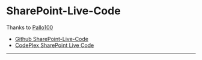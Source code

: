 # SharePoint-Live-Code
Thanks to [Pallo100](https://github.com/Pallo100)
   * [Github  SharePoint-Live-Code](https://github.com/Pallo100/SharePoint-Live-Code)
   * [CodePlex SharePoint Live Code](https://sharepointlivecode.codeplex.com)
<hr />
